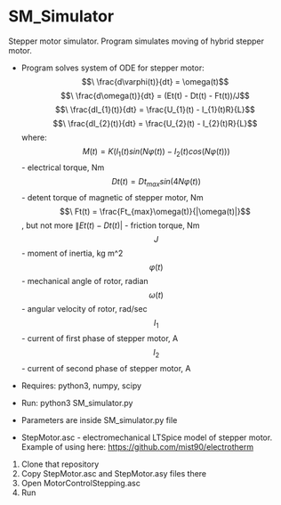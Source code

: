 # SM_Simulator
Stepper motor simulator. Program simulates moving of hybrid stepper motor.
 - Program solves system of ODE for stepper motor:
$$\ \frac{d\varphi(t)}{dt} = \omega(t)$$
$$\ \frac{d\omega(t)}{dt} = (Et(t) - Dt(t) - Ft(t))/J$$
$$\ \frac{dI_{1}(t)}{dt} = \frac{U_{1}(t) - I_{1}(t)R}{L}$$
$$\ \frac{dI_{2}(t)}{dt} = \frac{U_{2}(t) - I_{2}(t)R}{L}$$
where:
$$\ M(t) = K(I_{1}(t)sin(N\varphi(t)) - I_{2}(t)cos(N\varphi(t)))$$ - electrical torque, Nm
$$\ Dt(t) = Dt_{max} sin(4N\varphi(t))$$ - detent torque of magnetic of stepper motor, Nm
$$\ Ft(t) = \frac{Ft_{max}\omega(t)}{|\omega(t)|}$$, but not more $\|Et(t) - Dt(t)|$ - friction torque, Nm
$$\ J$$ - moment of inertia, kg m^2
$$\ \varphi(t)$$ - mechanical angle of rotor, radian
$$\ \omega(t)$$ - angular velocity of rotor, rad/sec
$$\ I_{1}$$ - current of first phase of stepper motor, A
$$\ I_{2}$$ - current of second phase of stepper motor, A

 - Requires: python3, numpy, scipy
 - Run:
python3 SM_simulator.py
 - Parameters are inside SM_simulator.py file
 
 - StepMotor.asc - electromechanical LTSpice model of stepper motor. Example of using here:
 https://github.com/mist90/electrotherm
1. Clone that repository
2. Copy StepMotor.asc and StepMotor.asy files there
3. Open MotorControlStepping.asc
4. Run
